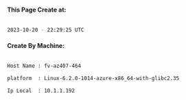 
   
#### This Page Create at:

```bash

2023-10-20 - 22:29:25 UTC

```

#### Create By Machine:

```bash

Host Name : fv-az407-464

platform  : Linux-6.2.0-1014-azure-x86_64-with-glibc2.35

Ip Local  : 10.1.1.192

```

